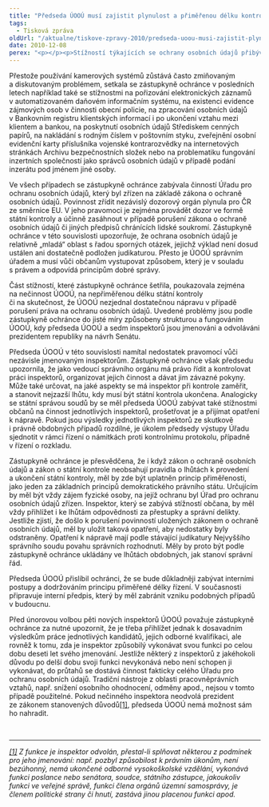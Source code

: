 ```yaml
---
title: "Předseda ÚOOÚ musí zajistit plynulost a přiměřenou délku kontrol"
tags:
  - Tisková zpráva
oldUrl: "/aktualne/tiskove-zpravy-2010/predseda-uoou-musi-zajistit-plynulost-a-primerenou-delku-kontrol"
date: 2010-12-08
perex: "<p></p><p>Stížností týkajících se ochrany osobních údajů přibývá, jak si lidé stále více uvědomují nutnost chránit své soukromí. I když tato oblast nepatří v činnosti ochránce k nejobsáhlejší, rozvoj moderních technologií a sdílení stále většího množství informací vede lidi k větší opatrnosti a k vyšším nárokům na zabezpečení přístupů k citlivým osobním údajům. Zatímco před deseti lety bychom např. číslo mobilního telefonu, profil DNA, IP adresu, strukturu sítnice či geometrii ruky za osobní údaje nepovažovali, dnes takovými údaji jsou a mají svůj vlastní režim ochrany.</p>"
---
```


<!-- imported from the old website -->

<p>Přestože používání kamerových systémů zůstává často zmiňovaným a diskutovaným problémem, setkala se zástupkyně ochránce v posledních letech například také se stížnostmi na pořizování elektronických záznamů v automatizovaném daňovém informačním systému, na existenci evidence zájmových osob v činnosti obecní policie, na zpracování osobních údajů v Bankovním registru klientských informací i po ukončení vztahu mezi klientem a bankou, na poskytnutí osobních údajů Střediskem cenných papírů, na nakládání s rodným číslem v poštovním styku, zveřejnění osobní evidenční karty příslušníka vojenské kontrarozvědky na internetových stránkách Archivu bezpečnostních složek nebo na problematiku fungování inzertních společností jako správců osobních údajů v případě podání inzerátu pod jménem jiné osoby. </p><p>Ve všech případech se zástupkyně ochránce zabývala činností Úřadu pro ochranu osobních údajů, který byl zřízen na základě zákona o ochraně osobních údajů. Povinnost zřídit nezávislý dozorový orgán plynula pro ČR ze směrnice EU. V jeho pravomoci je zejména provádět dozor ve formě státní kontroly a účinně zasáhnout v případě porušení zákona o ochraně osobních údajů či jiných předpisů chránících lidské soukromí. Zástupkyně ochránce v této souvislosti upozorňuje, že ochrana osobních údajů je relativně „mladá“ oblast s řadou sporných otázek, jejichž výklad není dosud ustálen ani dostatečně podložen judikaturou. Přesto je ÚOOÚ správním úřadem a musí vůči občanům vystupovat způsobem, který je v souladu s právem a odpovídá principům dobré správy.</p><p>Část stížností, které zástupkyně ochránce šetřila, poukazovala zejména na nečinnost ÚOOÚ, na nepřiměřenou délku státní kontroly či na skutečnost, že ÚOOÚ nezjednal dostatečnou nápravu v případě porušení práva na ochranu osobních údajů. Uvedené problémy jsou podle zástupkyně ochránce do jisté míry způsobeny strukturou a fungováním ÚOOÚ, kdy předseda ÚOOÚ a sedm inspektorů jsou jmenováni a odvoláváni prezidentem republiky na návrh Senátu. </p><p>Předseda ÚOOÚ v této souvislosti namítal nedostatek pravomocí vůči nezávisle jmenovaným inspektorům. Zástupkyně ochránce však předsedu upozornila, že jako vedoucí správního orgánu má právo řídit a kontrolovat práci inspektorů, organizovat jejich činnost a dávat jim závazné pokyny. Může také určovat, na jaké aspekty se má inspektor při kontrole zaměřit, a stanovit nejzazší lhůtu, kdy musí být státní kontrola ukončena. Analogicky se státní správou soudů by se měl předseda ÚOOÚ zabývat také stížnostmi občanů na činnost jednotlivých inspektorů, prošetřovat je a přijímat opatření k nápravě. Pokud jsou výsledky jednotlivých inspektorů ze skutkově i právně obdobných případů rozdílné, je úkolem předsedy výstupy Úřadu sjednotit v rámci řízení o námitkách proti kontrolnímu protokolu, případně v řízení o rozkladu.</p><p>Zástupkyně ochránce je přesvědčena, že i když zákon o ochraně osobních údajů a zákon o státní kontrole neobsahují pravidla o lhůtách k provedení a ukončení státní kontroly, měl by zde být uplatněn princip přiměřenosti, jako jeden za základních principů demokratického právního státu. Určujícím by měl být vždy zájem fyzické osoby, na jejíž ochranu byl Úřad pro ochranu osobních údajů zřízen. Inspektor, který se zabývá stížností občana, by měl vždy přihlížet i ke lhůtám odpovědnosti za přestupky a správní delikty. Jestliže zjistí, že došlo k porušení povinností uložených zákonem o ochraně osobních údajů, měl by uložit taková opatření, aby nedostatky byly odstraněny. Opatření k nápravě mají podle stávající judikatury Nejvyššího správního soudu povahu správních rozhodnutí. Měly by proto být podle zástupkyně ochránce ukládány ve lhůtách obdobných, jak stanoví správní řád.</p><p>Předseda ÚOOÚ přislíbil ochránci, že se bude důkladněji zabývat interními postupy a dodržováním principu přiměřené délky řízení. V současnosti připravuje interní předpis, který by měl zabránit vzniku podobných případů v budoucnu. </p><p>Před únorovou volbou pěti nových inspektorů ÚOOÚ považuje zástupkyně ochránce za nutné upozornit, že je třeba přihlížet jednak k dosavadním výsledkům práce jednotlivých kandidátů, jejich odborné kvalifikaci, ale rovněž k tomu, zda je inspektor způsobilý vykonávat svou funkci po celou dobu deseti let svého jmenování. Jestliže některý z inspektorů z jakéhokoli důvodu po delší dobu svoji funkci nevykonává nebo není schopen ji vykonávat, do průtahů se dostává činnost fakticky celého Úřadu pro ochranu osobních údajů. Tradiční nástroje z oblasti pracovněprávních vztahů, např. snížení osobního ohodnocení, odměny apod., nejsou v tomto případě použitelné. Pokud nečinného inspektora neodvolá prezident ze zákonem stanovených důvodů<a href="typo3/#_ftn1" style="mso-footnote-id: ftn1" name="_ftnref1">[1]</a>, předseda ÚOOÚ nemá možnost sám ho nahradit. </p><br /><hr /><p><a href="typo3/#_ftnref1" style="mso-footnote-id: ftn1" name="_ftn1"><em>[1]</em></a><em> Z funkce je inspektor odvolán, přestal-li splňovat některou z podmínek pro jeho jmenování: např. pozbyl způsobilost k právním úkonům, není bezúhonný, nemá ukončené odborné vysokoškolské vzdělání, vykonává funkci poslance nebo senátora, soudce, státního zástupce, jakoukoliv funkci ve veřejné správě, funkci člena orgánů územní samosprávy, je členem politické strany či hnutí, zastává jinou placenou funkci apod.</em></p>
